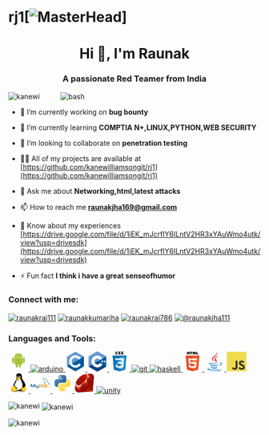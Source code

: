 # rj1[![MasterHead](https://t3.ftcdn.net/jpg/05/00/34/74/360_F_500347402_WrLQxVyFgOWHBaxkxMGhC3Iz9uv79QZq.jpg)]
<h1 align="center">Hi 👋, I'm Raunak</h1>
<h3 align="center">A passionate Red Teamer from India</h3>
<image align="right" alt="bash" width="400" src="https://cdn.dribbble.com/users/1162077/screenshots/3848914/programmer.gif">

<p align="left"> <img src="https://komarev.com/ghpvc/?username=kanewi&label=Profile%20views&color=0e75b6&style=flat" alt="kanewi" /> </p>

- 🔭 I’m currently working on **bug bounty**

- 🌱 I’m currently learning **COMPTIA N+,LINUX,PYTHON,WEB SECURITY**

- 👯 I’m looking to collaborate on **penetration testing**

- 👨‍💻 All of my projects are available at [https://github.com/kanewilliamsongit/rj1](https://github.com/kanewilliamsongit/rj1)

- 💬 Ask me about **Networking,html,latest attacks**

- 📫 How to reach me **raunakjha169@gmail.com**

- 📄 Know about my experiences [https://drive.google.com/file/d/1iEK_mJcrfIY6ILntV2HR3xYAuWmo4utk/view?usp=drivesdk](https://drive.google.com/file/d/1iEK_mJcrfIY6ILntV2HR3xYAuWmo4utk/view?usp=drivesdk)

- ⚡ Fun fact **I think i have a great senseofhumor**

<h3 align="left">Connect with me:</h3>
<p align="left">
<a href="https://twitter.com/raunakraj111" target="blank"><img align="center" src="https://raw.githubusercontent.com/rahuldkjain/github-profile-readme-generator/master/src/images/icons/Social/twitter.svg" alt="raunakraj111" height="30" width="40" /></a>
<a href="https://linkedin.com/in/raunakkumarjha" target="blank"><img align="center" src="https://raw.githubusercontent.com/rahuldkjain/github-profile-readme-generator/master/src/images/icons/Social/linked-in-alt.svg" alt="raunakkumarjha" height="30" width="40" /></a>
<a href="https://instagram.com/raunakraj786" target="blank"><img align="center" src="https://raw.githubusercontent.com/rahuldkjain/github-profile-readme-generator/master/src/images/icons/Social/instagram.svg" alt="raunakraj786" height="30" width="40" /></a>
<a href="https://medium.com/@raunakjha111" target="blank"><img align="center" src="https://raw.githubusercontent.com/rahuldkjain/github-profile-readme-generator/master/src/images/icons/Social/medium.svg" alt="@raunakjha111" height="30" width="40" /></a>
</p>

<h3 align="left">Languages and Tools:</h3>
<p align="left"> <a href="https://developer.android.com" target="_blank" rel="noreferrer"> <img src="https://raw.githubusercontent.com/devicons/devicon/master/icons/android/android-original-wordmark.svg" alt="android" width="40" height="40"/> </a> <a href="https://www.arduino.cc/" target="_blank" rel="noreferrer"> <img src="https://cdn.worldvectorlogo.com/logos/arduino-1.svg" alt="arduino" width="40" height="40"/> </a> <a href="https://www.cprogramming.com/" target="_blank" rel="noreferrer"> <img src="https://raw.githubusercontent.com/devicons/devicon/master/icons/c/c-original.svg" alt="c" width="40" height="40"/> </a> <a href="https://www.w3schools.com/cpp/" target="_blank" rel="noreferrer"> <img src="https://raw.githubusercontent.com/devicons/devicon/master/icons/cplusplus/cplusplus-original.svg" alt="cplusplus" width="40" height="40"/> </a> <a href="https://www.w3schools.com/css/" target="_blank" rel="noreferrer"> <img src="https://raw.githubusercontent.com/devicons/devicon/master/icons/css3/css3-original-wordmark.svg" alt="css3" width="40" height="40"/> </a> <a href="https://git-scm.com/" target="_blank" rel="noreferrer"> <img src="https://www.vectorlogo.zone/logos/git-scm/git-scm-icon.svg" alt="git" width="40" height="40"/> </a> <a href="https://www.haskell.org/" target="_blank" rel="noreferrer"> <img src="https://upload.wikimedia.org/wikipedia/commons/1/1c/Haskell-Logo.svg" alt="haskell" width="40" height="40"/> </a> <a href="https://www.w3.org/html/" target="_blank" rel="noreferrer"> <img src="https://raw.githubusercontent.com/devicons/devicon/master/icons/html5/html5-original-wordmark.svg" alt="html5" width="40" height="40"/> </a> <a href="https://www.java.com" target="_blank" rel="noreferrer"> <img src="https://raw.githubusercontent.com/devicons/devicon/master/icons/java/java-original.svg" alt="java" width="40" height="40"/> </a> <a href="https://developer.mozilla.org/en-US/docs/Web/JavaScript" target="_blank" rel="noreferrer"> <img src="https://raw.githubusercontent.com/devicons/devicon/master/icons/javascript/javascript-original.svg" alt="javascript" width="40" height="40"/> </a> <a href="https://www.linux.org/" target="_blank" rel="noreferrer"> <img src="https://raw.githubusercontent.com/devicons/devicon/master/icons/linux/linux-original.svg" alt="linux" width="40" height="40"/> </a> <a href="https://www.mysql.com/" target="_blank" rel="noreferrer"> <img src="https://raw.githubusercontent.com/devicons/devicon/master/icons/mysql/mysql-original-wordmark.svg" alt="mysql" width="40" height="40"/> </a> <a href="https://www.python.org" target="_blank" rel="noreferrer"> <img src="https://raw.githubusercontent.com/devicons/devicon/master/icons/python/python-original.svg" alt="python" width="40" height="40"/> </a> <a href="https://www.ruby-lang.org/en/" target="_blank" rel="noreferrer"> <img src="https://raw.githubusercontent.com/devicons/devicon/master/icons/ruby/ruby-original.svg" alt="ruby" width="40" height="40"/> </a> <a href="https://unity.com/" target="_blank" rel="noreferrer"> <img src="https://www.vectorlogo.zone/logos/unity3d/unity3d-icon.svg" alt="unity" width="40" height="40"/> </a> </p>

<p><img align="left" src="https://github-readme-stats.vercel.app/api/top-langs?username=kanewi&show_icons=true&locale=en&layout=compact" alt="kanewi" /></p>

<p>&nbsp;<img align="center" src="https://github-readme-stats.vercel.app/api?username=kanewi&show_icons=true&locale=en" alt="kanewi" /></p>

<p><img align="center" src="https://github-readme-streak-stats.herokuapp.com/?user=kanewi&" alt="kanewi" /></p>
